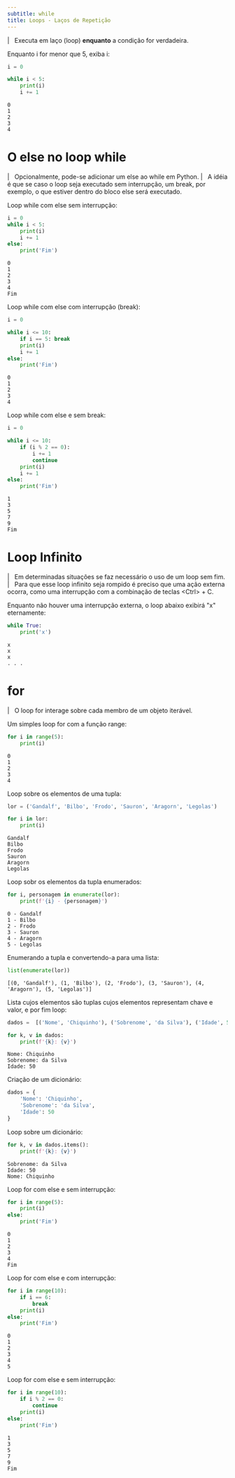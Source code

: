 ```yaml
---
subtitle: while
title: Loops - Laços de Repetição
---
```


|   Executa em laço (loop) **enquanto** a condição for verdadeira.

Enquanto i for menor que 5, exiba i:

``` python
i = 0

while i < 5:
    print(i)
    i += 1
```

``` console
0
1
2
3
4
```

# O else no loop while

|   Opcionalmente, pode-se adicionar um else ao while em Python.
|   A idéia é que se caso o loop seja executado sem interrupção, um
  break, por exemplo, o que estiver dentro do bloco else será executado.

Loop while com else sem interrupção:

``` python
i = 0
while i < 5:
    print(i)
    i += 1
else:   
    print('Fim')
```

``` console
0
1
2
3
4
Fim
```

Loop while com else com interrupção (break):

``` python
i = 0

while i <= 10:
    if i == 5: break       
    print(i)
    i += 1
else:   
    print('Fim')
```

``` console
0
1
2
3
4
```

Loop while com else e sem break:

``` python
i = 0

while i <= 10:
    if (i % 2 == 0): 
        i += 1
        continue
    print(i)
    i += 1        
else:   
    print('Fim')
```

``` console
1
3
5
7
9
Fim
```

# Loop Infinito

|   Em determinadas situações se faz necessário o uso de um loop sem
  fim.
|   Para que esse loop infinito seja rompido é preciso que uma ação
  externa ocorra, como uma interrupção com a combinação de teclas
  \<Ctrl\> + C.

Enquanto não houver uma interrupção externa, o loop abaixo exibirá \"x\"
eternamente:

``` python
while True:
    print('x')
```

``` console
x
x
x
. . .
```

# for

|   O loop for interage sobre cada membro de um objeto iterável.

Um simples loop for com a função range:

``` python
for i in range(5):
    print(i)
```

``` console
0
1
2
3
4
```

Loop sobre os elementos de uma tupla:

``` python
lor = ('Gandalf', 'Bilbo', 'Frodo', 'Sauron', 'Aragorn', 'Legolas')

for i in lor:
    print(i)
```

``` console
Gandalf
Bilbo
Frodo
Sauron
Aragorn
Legolas
```

Loop sobr os elementos da tupla enumerados:

``` python
for i, personagem in enumerate(lor):
    print(f'{i} - {personagem}')
```

``` console
0 - Gandalf
1 - Bilbo
2 - Frodo
3 - Sauron
4 - Aragorn
5 - Legolas
```

Enumerando a tupla e convertendo-a para uma lista:

``` python
list(enumerate(lor))
```

``` console
[(0, 'Gandalf'), (1, 'Bilbo'), (2, 'Frodo'), (3, 'Sauron'), (4, 'Aragorn'), (5, 'Legolas')]
```

Lista cujos elementos são tuplas cujos elementos representam chave e
valor, e por fim loop:

``` python
dados =  [('Nome', 'Chiquinho'), ('Sobrenome', 'da Silva'), ('Idade', 50)]

for k, v in dados:
    print(f'{k}: {v}')
```

``` console
Nome: Chiquinho
Sobrenome: da Silva
Idade: 50
```

Criação de um dicionário:

``` python
dados = {
    'Nome': 'Chiquinho',
    'Sobrenome': 'da Silva',
    'Idade': 50
}
```

Loop sobre um dicionário:

``` python
for k, v in dados.items():
    print(f'{k}: {v}')
```

``` console
Sobrenome: da Silva
Idade: 50
Nome: Chiquinho
```

Loop for com else e sem interrupção:

``` python
for i in range(5):
    print(i)
else:
    print('Fim')
```

``` console
0
1
2
3
4
Fim
```

Loop for com else e com interrupção:

``` python
for i in range(10):
    if i == 6:
        break
    print(i)
else:
    print('Fim')
```

``` console
0
1
2
3
4
5
```

Loop for com else e sem interrupção:

``` python
for i in range(10):
    if i % 2 == 0:
        continue
    print(i)
else:
    print('Fim')
```

``` console
1
3
5
7
9
Fim
```

